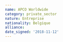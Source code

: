 ```yaml
---
name: APCO Worldwide
category: private_sector
nature: Entreprise
nationality: Belgique
alliance: 
date_signed: '2018-11-12'
---
```

    